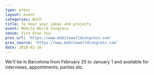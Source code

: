 ```yaml
---
type: press
layout: event
categories: Both
title: To hear your ideas and projects
event: Mobile World Congress
venue: Fira Gran Via
pres_url: 'https://www.mobileworldcongress.com'
pres_source: 'https://www.mobileworldcongress.com'
date: 2018-02-26
---
```


We'll be in Barcelona from February 25 to January 1 and available for interviews, appointments, parties etc.
